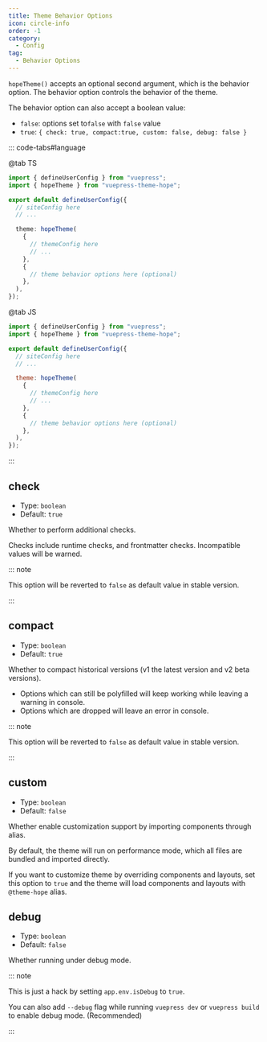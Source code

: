 ```yaml
---
title: Theme Behavior Options
icon: circle-info
order: -1
category:
  - Config
tag:
  - Behavior Options
---
```


`hopeTheme()` accepts an optional second argument, which is the behavior option. The behavior option controls the behavior of the theme.

The behavior option can also accept a boolean value:

- `false`: options set to`false` with `false` value
- `true`: `{ check: true, compact:true, custom: false, debug: false }`

<!-- more -->

::: code-tabs#language

@tab TS

```ts title=".vuepress/config.ts"
import { defineUserConfig } from "vuepress";
import { hopeTheme } from "vuepress-theme-hope";

export default defineUserConfig({
  // siteConfig here
  // ...

  theme: hopeTheme(
    {
      // themeConfig here
      // ...
    },
    {
      // theme behavior options here (optional)
    },
  ),
});
```

@tab JS

```js title=".vuepress/config.js"
import { defineUserConfig } from "vuepress";
import { hopeTheme } from "vuepress-theme-hope";

export default defineUserConfig({
  // siteConfig here
  // ...

  theme: hopeTheme(
    {
      // themeConfig here
      // ...
    },
    {
      // theme behavior options here (optional)
    },
  ),
});
```

:::

## check

- Type: `boolean`
- Default: `true`

Whether to perform additional checks.

Checks include runtime checks, and frontmatter checks. Incompatible values will be warned.

::: note

This option will be reverted to `false` as default value in stable version.

:::

## compact

- Type: `boolean`
- Default: `true`

Whether to compact historical versions (v1 the latest version and v2 beta versions).

- Options which can still be polyfilled will keep working while leaving a warning in console.
- Options which are dropped will leave an error in console.

::: note

This option will be reverted to `false` as default value in stable version.

:::

## custom

- Type: `boolean`
- Default: `false`

Whether enable customization support by importing components through alias.

By default, the theme will run on performance mode, which all files are bundled and imported directly.

If you want to customize theme by overriding components and layouts, set this option to `true` and the theme will load components and layouts with `@theme-hope` alias.

## debug

- Type: `boolean`
- Default: `false`

Whether running under debug mode.

::: note

This is just a hack by setting `app.env.isDebug` to `true`.

You can also add `--debug` flag while running `vuepress dev` or `vuepress build` to enable debug mode. (Recommended)

:::
